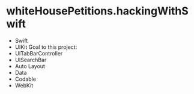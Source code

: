 # whiteHousePetitions.hackingWithSwift

- Swift
- UIKit
Goal to this project:
- UITabBarController
- UISearchBar
- Auto Layout
- Data
- Codable
- WebKit
